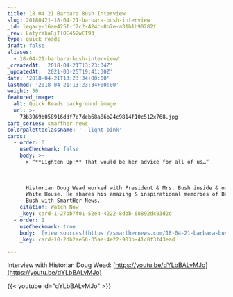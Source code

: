 ```yaml
---
title: 18.04.21 Barbara Bush Interview
slug: 20180421-18-04-21-barbara-bush-interview
_id: legacy-16ae425f-f2c2-424c-8b7e-a31b1b90282f
_rev: LotyrYkaRjTl0E452wET93
type: quick_reads
draft: false
aliases:
  - 18-04-21-barbara-bush-interview/
_createdAt: '2018-04-21T13:23:34Z'
_updatedAt: '2021-03-25T19:41:30Z'
date: '2018-04-21T13:23:34+00:00'
lastmod: '2018-04-21T13:23:34+00:00'
weight: 50
featured_image:
  alt: Quick Reads background image
  url: >-
    73b3969b058916ddf7e7deb68a86b24c9814f10c512x768.jpg
card_series: smarther news
colorpaletteclassname: '--light-pink'
cards:
  - order: 0
    useCheckmark: false
    body: >-
      > “**Lighten Up!** That would be her advice for all of us…”  
        
        
        
      Historian Doug Wead worked with President & Mrs. Bush inside & outside the
      White House. He shares his amazing & inspirational memories of Barbara
      Bush with SmartHer News.
    citation: Watch Now
    _key: card-1-27bb7f01-52e4-4222-8dbb-68892dc03d2c
  - order: 1
    useCheckmark: true
    body: '[view sources](https://smarthernews.com/18-04-21-barbara-bush-interview/)'
    _key: card-10-2db2ae56-35ae-4e22-903b-41c0f3f43ead

---
```

Interview with Historian Doug Wead: [https://youtu.be/dYLbBALvMJo](https://youtu.be/dYLbBALvMJo)

{{< youtube id="dYLbBALvMJo"  >}}
